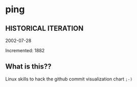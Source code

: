 # ping

## HISTORICAL ITERATION
2002-07-28

Incremented: 1882

## What is this?? 
Linux skills to hack the github commit visualization chart `;-)`
